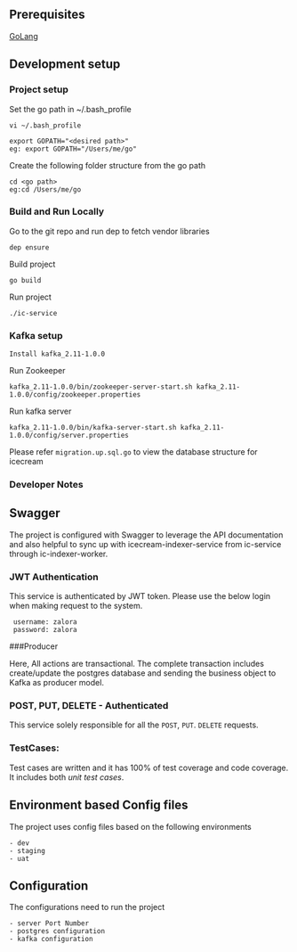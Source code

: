 
## Prerequisites
[GoLang](https://golang.org/dl/) <br>

## Development setup
### Project setup
Set the go path in ~/.bash_profile
```
vi ~/.bash_profile
```

```
export GOPATH="<desired path>"
eg: export GOPATH="/Users/me/go"
```
Create the following folder structure from the go path
```
cd <go path>
eg:cd /Users/me/go
```

### Build and Run Locally
Go to the git repo and run dep to fetch vendor libraries
```
dep ensure
```
Build project
```
go build
```
Run project
```
./ic-service
```

### Kafka setup

    
```
Install kafka_2.11-1.0.0
```
Run Zookeeper
```
kafka_2.11-1.0.0/bin/zookeeper-server-start.sh kafka_2.11-1.0.0/config/zookeeper.properties
```
Run kafka server
```
kafka_2.11-1.0.0/bin/kafka-server-start.sh kafka_2.11-1.0.0/config/server.properties
```

Please refer `migration.up.sql.go` to view the database structure for icecream

### Developer Notes

## Swagger

The project is configured with Swagger to leverage the API documentation and also helpful to sync up with icecream-indexer-service from ic-service through ic-indexer-worker.

### JWT Authentication

This service is authenticated by JWT token. Please use the below login when making request to the system.

```
 username: zalora
 password: zalora
```

###Producer

Here, All actions are transactional. The complete transaction includes create/update the postgres database and sending the business object to Kafka as producer model.

### POST, PUT, DELETE - Authenticated

This service solely responsible for all the `POST`, `PUT`. `DELETE` requests. 


### TestCases:

Test cases are written and it has 100% of test coverage and code coverage. It includes both *unit test cases*.

## Environment based Config files

The project uses config files based on the following environments

    - dev
    - staging
    - uat
    
## Configuration

The configurations need to run the project 

    - server Port Number
    - postgres configuration
    - kafka configuration
        
